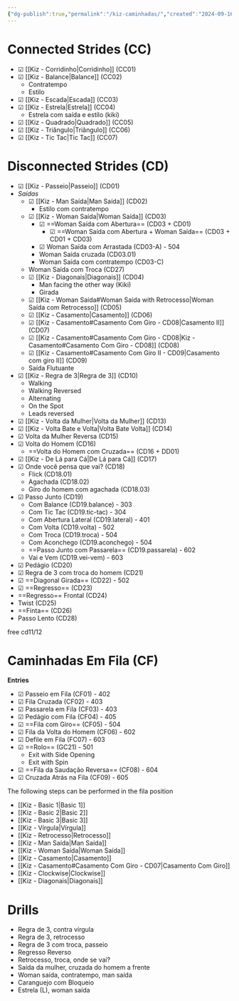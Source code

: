 ```yaml
---
{"dg-publish":true,"permalink":"/kiz-caminhadas/","created":"2024-09-16T14:08:44.986-04:00","updated":"2024-11-21T10:23:48.232-05:00"}
---
```



# Connected Strides (CC)

- ☑ [[Kiz - Corridinho\|Corridinho]] (CC01)
- ☑ [[Kiz - Balance\|Balance]] (CC02)
	- Contratempo
	- Estilo
- ☑ [[Kiz - Escada\|Escada]] (CC03)
- ☑ [[Kiz - Estrela\|Estrela]] (CC04)
	- Estrela com saída e estilo (kiki)
- ☑ [[Kiz - Quadrado\|Quadrado]] (CC05)
- ☑ [[Kiz - Triângulo\|Triângulo]] (CC06)
- ☑ [[Kiz - Tic Tac\|Tic Tac]] (CC07)

# Disconnected Strides (CD)

- ☑ [[Kiz - Passeio\|Passeio]] (CD01)
- *Saídas*
	- ☑ [[Kiz - Man Saída\|Man Saída]] (CD02)
		- Estilo com contratempo
	- ☑ [[Kiz - Woman Saída\|Woman Saída]] (CD03)
		- ☑ ==Woman Saída com Abertura== (CD03 + CD01)
			- ☑ ==Woman Saída com Abertura + Woman Saída== (CD03 + CD01 + CD03)
		- ☑ Woman Saída com Arrastada (CD03-A) - 504
		- Woman Saída cruzada (CD03.01)
		- Woman Saída com contratempo (CD03-C)
	- Woman Saída com Troca (CD27)
	- ☑ [[Kiz - Diagonais\|Diagonais]] (CD04)
		- Man facing the other way (Kiki)
		- Girada
	- ☑ [[Kiz - Woman Saída#Woman Saída with Retrocesso\|Woman Saída com Retrocesso]] (CD05)
	- ☑ [[Kiz - Casamento\|Casamento]] (CD06)
	- ☑ [[Kiz - Casamento#Casamento Com Giro - CD08\|Casamento II]] (CD07)
	- ☑ [[Kiz - Casamento#Casamento Com Giro - CD08\|Kiz - Casamento#Casamento Com Giro - CD08]] (CD08)
	- ☑ [[Kiz - Casamento#Casamento Com Giro II - CD09\|Casamento com giro II]] (CD09)
	- Saída Flutuante
- ☑ [[Kiz - Regra de 3\|Regra de 3]] (CD10)
	- Walking
	- Walking Reversed
	- Alternating
	- On the Spot
	- Leads reversed
- ☑ [[Kiz - Volta da Mulher\|Volta da Mulher]] (CD13)
- ☑ [[Kiz - Volta Bate e Volta\|Volta Bate Volta]] (CD14)
- ☑ Volta da Mulher Reversa (CD15)
- ☑ Volta do Homem (CD16)
	- ==Volta do Homem com Cruzada== (CD16 + DD01)
- ☑ [[Kiz - De Lá para Cá\|De Lá para Cá]] (CD17)
- ☑ Onde você pensa que vai? (CD18)
	- Flick (CD18.01)
	- Agachada (CD18.02)
	- Giro do homem com agachada (CD18.03)
- ☑ Passo Junto (CD19)
	- Com Balance (CD19.balance) - 303
	- Com Tic Tac (CD19.tic-tac) - 304
	- Com Abertura Lateral (CD19.lateral) - 401
	- Com Volta (CD19.volta) - 502
	- Com Troca (CD19.troca) - 504
	- Com Aconchego (CD19.aconchego) - 504
	- ==Passo Junto com Passarela== (CD19.passarela) - 602
	- Vai e Vem (CD19.vei-vem) - 603
- ☑ Pedágio (CD20)
- ☑ Regra de 3 com troca do homem (CD21)
- ☑ ==Diagonal Girada== (CD22) - 502
- ☑ ==Regresso== (CD23)
- ==Regresso== Frontal (CD24)
- Twist (CD25)
- ==Finta== (CD26)
- Passo Lento (CD28)

free cd11/12

# Caminhadas Em Fila (CF)

**Entries**
- ☑ Passeio em Fila (CF01) - 402
- ☑ Fila Cruzada (CF02) - 403
- ☑ Passarela em Fila (CF03) - 403
- ☑ Pedágio com Fila (CF04) - 405
- ☑ ==Fila com Giro== (CF05) - 504
- ☑ Fila da Volta do Homem (CF06) - 602
- ☑ Defile em Fila (FC07) - 603
- ☑ ==Rolo== (GC21) - 501
	- Exit with Side Opening
	- Exit with Spin
- ☑ ==Fila da Saudação Reversa== (CF08) - 604
- ☑ Cruzada Atrás na Fila (CF09) - 605

The following steps can be performed in the fila position

- [[Kiz - Basic 1\|Basic 1]]
- [[Kiz - Basic 2\|Basic 2]]
- [[Kiz - Basic 3\|Basic 3]]
- [[Kiz - Vírgula\|Vírgula]]
- [[Kiz - Retrocesso\|Retrocesso]]
- [[Kiz - Man Saída\|Man Saída]]
- [[Kiz - Woman Saída\|Woman Saída]]
- [[Kiz - Casamento\|Casamento]]
- [[Kiz - Casamento#Casamento Com Giro - CD07\|Casamento Com Giro]]
- [[Kiz - Clockwise\|Clockwise]]
- [[Kiz - Diagonais\|Diagonais]]

# Drills

- Regra de 3, contra vírgula
- Regra de 3, retrocesso
- Regra de 3 com troca, passeio
- Regresso Reverso
- Retrocesso, troca, onde se vai?
- Saída da mulher, cruzada do homem a frente
- Woman saída, contratempo, man saída
- Caranguejo com Bloqueio
- Estrela (L), woman saída
